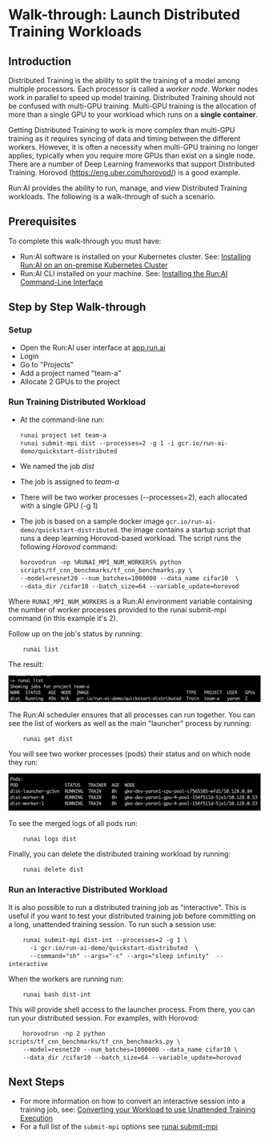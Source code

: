 # Walk-through: Launch Distributed Training Workloads

## Introduction

Distributed Training is the ability to split the training of a model among multiple processors. Each processor is called a _worker node_. Worker nodes work in parallel to speed up model training. Distributed Training should not be confused with multi-GPU training. Multi-GPU training is the allocation of more than a single GPU to your workload which runs on a __single__ __container__.

Getting Distributed Training to work is more complex than multi-GPU training as it requires syncing of data and timing between the different workers. However, it is often a necessity when multi-GPU training no longer applies; typically when you require more GPUs than exist on a single node. There are a number of Deep Learning frameworks that support Distributed Training. Horovod (<https://eng.uber.com/horovod/>) is a good example.

Run:AI provides the ability to run, manage, and view Distributed Training workloads. The following is a walk-through of such a scenario.

## Prerequisites

To complete this walk-through you must have:

*   Run:AI software is installed on your Kubernetes cluster. See: [Installing Run:AI on an on-premise Kubernetes Cluster](../../Administrator/Cluster-Setup/cluster-install.md)
*   Run:AI CLI installed on your machine. See: [Installing the Run:AI Command-Line Interface](../../Administrator/Researcher-Setup/cli-install.md)

## Step by Step Walk-through

### Setup

*   Open the Run:AI user interface at [app.run.ai](https://app.run.ai)
*   Login
*   Go to "Projects"
*   Add a project named "team-a"
*   Allocate 2 GPUs to the project

### Run Training Distributed Workload

*   At the command-line run:

        runai project set team-a 
        runai submit-mpi dist --processes=2 -g 1 -i gcr.io/run-ai-demo/quickstart-distributed 

*   We named the job _dist_
*   The job is assigned to _team-a_
*   There will be two worker processes (--processes=2), each allocated with a single GPU (-g 1)
*   The job is based on a sample docker image ``gcr.io/run-ai-demo/quickstart-distributed``. the image contains a startup script that runs a deep learning Horovod-based workload. The script runs the following _Horovod_ command:

        horovodrun -np %RUNAI_MPI_NUM_WORKERS% python scripts/tf_cnn_benchmarks/tf_cnn_benchmarks.py \
        --model=resnet20 --num_batches=1000000 --data_name cifar10  \
        --data_dir /cifar10 --batch_size=64 --variable_update=horovod

Where ``RUNAI_MPI_NUM_WORKERS`` is a Run:AI environment variable containing the number of worker processes provided to the runai submit-mpi command (in this example it's 2).

Follow up on the job's status by running:

        runai list

The result:

![mceclip11.png](img/mceclip11.png)

The Run:AI scheduler ensures that all processes can run together. You can see the list of workers as well as the main "launcher" process by running:

        runai get dist

You will see two worker processes (pods) their status and on which node they run:

![mceclip12.png](img/mceclip12.png)

To see the merged logs of all pods run:

        runai logs dist

Finally, you can delete the distributed training workload by running:

        runai delete dist

### Run an Interactive Distributed Workload

It is also possible to run a distributed training job as "interactive". This is useful if you want to test your distributed training job before committing on a long, unattended training session. To run such a session use:

        runai submit-mpi dist-int --processes=2 -g 1 \ 
          -i gcr.io/run-ai-demo/quickstart-distributed  \
          --command="sh" --args="-c" --args="sleep infinity"  --interactive

When the workers are running run:

        runai bash dist-int

This will provide shell access to the launcher process. From there, you can run your distributed session. For examples, with Horovod:

        horovodrun -np 2 python scripts/tf_cnn_benchmarks/tf_cnn_benchmarks.py \
        --model=resnet20 --num_batches=1000000 --data_name cifar10 \
        --data_dir /cifar10 --batch_size=64 --variable_update=horovod

## Next Steps

*   For more information on how to convert an interactive session into a training job, see: [Converting your Workload to use Unattended Training Execution](../best-practices/Converting-your-Workload-to-use-Unattended-Training-Execution.md)
*   For a full list of the ``submit-mpi`` options see [runai submit-mpi](../Command-Line-Interface-API-Reference/runai-submit-mpi.md)
